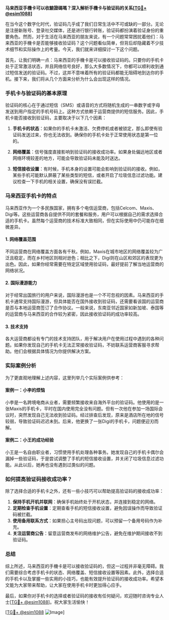 **马来西亚手機卡可以收驗證碼嗎？深入解析手機卡与验证码的关系[[TG💪+ @esim1088](https://t.me/s/esim1088)]**

在当今这个数字化时代，验证码几乎成了我们日常生活中不可或缺的一部分。无论是注册新账号、登录社交媒体，还是进行银行转账，验证码都扮演着验证身份的重要角色。然而，对于生活在马来西亚的朋友来说，有一个问题常常困扰着他们：马来西亚的手機卡是否能够接收验证码？这个问题看似简单，但背后却隐藏着不少技术细节和实际操作上的考量。今天，我们就来详细探讨一下这个问题。

首先，让我们明确一点：马来西亚的手機卡是可以接收验证码的。只要你的手机卡处于正常激活状态，并且网络信号良好，那么大多数情况下，你都可以顺利收到通过短信发送的验证码。不过，这并不意味着所有的验证码都能无阻碍地到达你的手机。接下来，我们将从几个方面来分析为什么会出现这样的情况。

### 手机卡与验证码的基本原理

验证码的核心在于通过短信（SMS）或语音的方式将随机生成的一串数字或字母发送到用户指定的手机号码上。这种方式依赖于运营商提供的短信服务。因此，手机卡能否接收到验证码，主要取决于以下几个因素：

1. **手机卡的状态**：如果你的手机卡未激活、欠费停机或者被锁定，那么即使有验证码发送过来，你也无法收到。确保你的手机卡处于正常使用状态是第一位的。
   
2. **网络覆盖**：信号强度直接影响到验证码的接收成功率。如果身处偏远地区或者网络环境较差的地方，可能会导致验证码未能及时送达。

3. **短信接收设置**：有时候，手机本身的设置可能会影响到验证码的接收。例如，某些手机可能默认屏蔽了某些类型的短信，或者开启了垃圾信息过滤功能。建议检查一下手机的相关设置，确保没有误拦截。

### 马来西亚手机卡的特点

马来西亚作为一个多民族国家，拥有多个电信运营商，包括Celcom、Maxis、Digi等。这些运营商各自提供不同的套餐和服务，用户可以根据自己的需求选择合适的手机卡。虽然每个运营商的技术标准大致相同，但在实际使用中仍可能存在细微差异。

#### 1. 网络覆盖范围
不同运营商在网络覆盖方面各有千秋。例如，Maxis在城市地区的网络覆盖较为广泛且稳定，而在乡村地区则相对逊色；相比之下，Digi则在山区和郊区的表现更为出色。因此，如果你经常需要在特定区域使用验证码，最好提前了解当地运营商的网络状况。

#### 2. 国际漫游能力
对于经常出国旅行的用户来说，国际漫游也是一个不可忽视的因素。马来西亚的手机卡通常支持国际漫游，但具体能否在国外接收到验证码，还需要看该国的运营商是否与本地运营商签订了合作协议。一般来说，东南亚邻近国家如新加坡、泰国等的运营商与马来西亚的合作较为紧密，因此接收验证码的成功率较高。

#### 3. 技术支持
各大运营商都设有专门的技术支持团队，用于解决用户在使用过程中遇到的各种问题。如果你发现自己的手机卡无法正常接收验证码，不妨联系运营商客服寻求帮助。他们会根据具体情况为你提供解决方案。

### 实际案例分析

为了更直观地理解上述内容，这里列举几个实际案例供参考：

#### 案例一：小李的烦恼
小李是一名跨境电商从业者，需要频繁接收来自海外平台的验证码。他使用的是一张Maxis的手机卡，平时在国内使用完全没有问题。但有一次他在参加一场国际会议时，突然发现自己无法收到验证码。经过排查后发现，原来是酒店所在地的信号较弱，导致验证码迟迟未到。后来，他更换了一张Digi的手机卡，问题便迎刃而解。

#### 案例二：小王的成功经验
小王是一名自由职业者，习惯使用手机处理各种事务。她发现自己的手机卡偶尔会漏掉一些验证码，于是尝试调整了手机的短信接收设置，并关闭了垃圾信息过滤功能。从此以后，她再也没有遇到过类似的问题。

### 如何提高验证码接收成功率？

除了选择合适的手机卡之外，还有一些小技巧可以帮助提高验证码的接收成功率：

1. **保持手机开机并联网**：确保手机始终处于开机状态，并连接到稳定的网络。
2. **定期检查手机设置**：定期查看手机的短信接收设置，避免因误操作而导致验证码被拦截。
3. **使用备用联系方式**：如果担心主号码出现问题，可以预留一个备用号码作为补充。
4. **关注运营商公告**：留意运营商发布的网络维护公告，避免在维护期间接收不到验证码。

### 总结

综上所述，马来西亚的手機卡是可以接收验证码的，但这一过程并非毫无障碍。我们需要综合考虑手机卡的状态、网络覆盖、短信接收设置等因素。此外，选择合适的手机卡以及掌握一些实用的小技巧，也能有效提升验证码的接收成功率。希望本文能为大家带来帮助，让大家在使用手机卡时更加得心应手。

最后，如果你对手机卡的选择或者验证码的接收有任何疑问，欢迎随时咨询专业人士[[TG💪+ @esim1088](https://t.me/s/esim1088)]。祝大家生活愉快！

[[TG💪+ @esim1088](https://t.me/s/esim1088) ![Image](https://i.postimg.cc/4NQfJmqS/Snipaste-2025-05-13-00-14-12.png)]